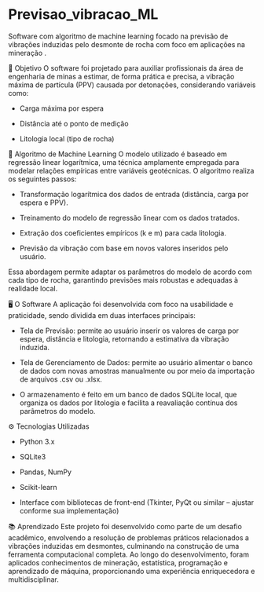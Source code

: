 # Previsao_vibracao_ML
Software com algoritmo de machine learning focado na previsão de vibrações induzidas pelo desmonte de rocha com foco em aplicações na mineração .

📌 Objetivo
O software foi projetado para auxiliar profissionais da área de engenharia de minas a estimar, de forma prática e precisa, a vibração máxima de partícula (PPV) causada por detonações, considerando variáveis como:
- Carga máxima por espera

- Distância até o ponto de medição

- Litologia local (tipo de rocha)

🧠 Algoritmo de Machine Learning
O modelo utilizado é baseado em regressão linear logarítmica, uma técnica amplamente empregada para modelar relações empíricas entre variáveis geotécnicas. O algoritmo realiza os seguintes passos:

- Transformação logarítmica dos dados de entrada (distância, carga por espera e PPV).

- Treinamento do modelo de regressão linear com os dados tratados.

- Extração dos coeficientes empíricos (k e m) para cada litologia.

- Previsão da vibração com base em novos valores inseridos pelo usuário.

Essa abordagem permite adaptar os parâmetros do modelo de acordo com cada tipo de rocha, garantindo previsões mais robustas e adequadas à realidade local.

🖥️ O Software
A aplicação foi desenvolvida com foco na usabilidade e praticidade, sendo dividida em duas interfaces principais:

- Tela de Previsão: permite ao usuário inserir os valores de carga por espera, distância e litologia, retornando a estimativa da vibração induzida.

- Tela de Gerenciamento de Dados: permite ao usuário alimentar o banco de dados com novas amostras manualmente ou por meio da importação de arquivos .csv ou .xlsx.

- O armazenamento é feito em um banco de dados SQLite local, que organiza os dados por litologia e facilita a reavaliação contínua dos parâmetros do modelo.


⚙️ Tecnologias Utilizadas
- Python 3.x

- SQLite3

- Pandas, NumPy

- Scikit-learn

- Interface com bibliotecas de front-end (Tkinter, PyQt ou similar – ajustar conforme sua implementação)

📚 Aprendizado
Este projeto foi desenvolvido como parte de um desafio acadêmico, envolvendo a resolução de problemas práticos relacionados a vibrações induzidas em desmontes, culminando na construção de uma ferramenta computacional completa. Ao longo do desenvolvimento, foram aplicados conhecimentos de mineração, estatística, programação e aprendizado de máquina, proporcionando uma experiência enriquecedora e multidisciplinar.
